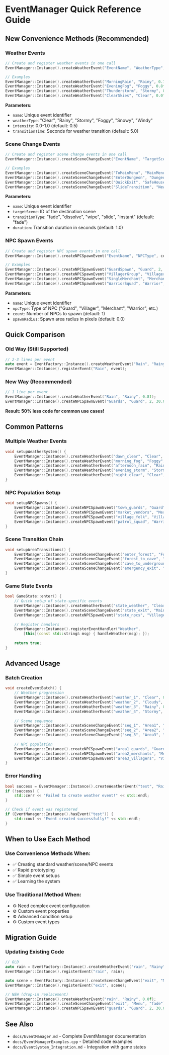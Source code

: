 # EventManager Quick Reference Guide

## New Convenience Methods (Recommended)

### Weather Events
```cpp
// Create and register weather events in one call
EventManager::Instance().createWeatherEvent("EventName", "WeatherType", intensity, transitionTime);

// Examples
EventManager::Instance().createWeatherEvent("MorningRain", "Rainy", 0.7f, 5.0f);
EventManager::Instance().createWeatherEvent("EveningFog", "Foggy", 0.8f);
EventManager::Instance().createWeatherEvent("Thunderstorm", "Stormy", 0.9f, 3.0f);
EventManager::Instance().createWeatherEvent("ClearSkies", "Clear", 0.0f);
```

**Parameters:**
- `name`: Unique event identifier
- `weatherType`: "Clear", "Rainy", "Stormy", "Foggy", "Snowy", "Windy"
- `intensity`: 0.0-1.0 (default: 0.5)
- `transitionTime`: Seconds for weather transition (default: 5.0)

### Scene Change Events
```cpp
// Create and register scene change events in one call
EventManager::Instance().createSceneChangeEvent("EventName", "TargetScene", "TransitionType", duration);

// Examples
EventManager::Instance().createSceneChangeEvent("ToMainMenu", "MainMenu", "fade", 2.0f);
EventManager::Instance().createSceneChangeEvent("EnterDungeon", "DungeonLevel1", "dissolve", 1.5f);
EventManager::Instance().createSceneChangeEvent("QuickExit", "SafeHouse", "instant");
EventManager::Instance().createSceneChangeEvent("SlideTransition", "NewArea", "slide", 1.0f);
```

**Parameters:**
- `name`: Unique event identifier
- `targetScene`: ID of the destination scene
- `transitionType`: "fade", "dissolve", "wipe", "slide", "instant" (default: "fade")
- `duration`: Transition duration in seconds (default: 1.0)

### NPC Spawn Events
```cpp
// Create and register NPC spawn events in one call
EventManager::Instance().createNPCSpawnEvent("EventName", "NPCType", count, spawnRadius);

// Examples
EventManager::Instance().createNPCSpawnEvent("GuardSpawn", "Guard", 2, 30.0f);
EventManager::Instance().createNPCSpawnEvent("VillagerGroup", "Villager", 3, 25.0f);
EventManager::Instance().createNPCSpawnEvent("SingleMerchant", "Merchant", 1, 15.0f);
EventManager::Instance().createNPCSpawnEvent("WarriorSquad", "Warrior", 4, 40.0f);
```

**Parameters:**
- `name`: Unique event identifier
- `npcType`: Type of NPC ("Guard", "Villager", "Merchant", "Warrior", etc.)
- `count`: Number of NPCs to spawn (default: 1)
- `spawnRadius`: Spawn area radius in pixels (default: 0.0)

## Quick Comparison

### Old Way (Still Supported)
```cpp
// 2-3 lines per event
auto event = EventFactory::Instance().createWeatherEvent("Rain", "Rainy", 0.8f);
EventManager::Instance().registerEvent("Rain", event);


```

### New Way (Recommended)
```cpp
// 1 line per event
EventManager::Instance().createWeatherEvent("Rain", "Rainy", 0.8f);
EventManager::Instance().createNPCSpawnEvent("Guards", "Guard", 2, 30.0f);
```

**Result: 50% less code for common use cases!**

## Common Patterns

### Multiple Weather Events
```cpp
void setupWeatherSystem() {
    EventManager::Instance().createWeatherEvent("dawn_clear", "Clear", 1.0f);
    EventManager::Instance().createWeatherEvent("morning_fog", "Foggy", 0.6f, 2.0f);
    EventManager::Instance().createWeatherEvent("afternoon_rain", "Rainy", 0.8f, 4.0f);
    EventManager::Instance().createWeatherEvent("evening_storm", "Stormy", 0.9f, 3.0f);
    EventManager::Instance().createWeatherEvent("night_clear", "Clear", 0.0f, 6.0f);
}
```

### NPC Population Setup
```cpp
void setupNPCSpawns() {
    EventManager::Instance().createNPCSpawnEvent("town_guards", "Guard", 4, 50.0f);
    EventManager::Instance().createNPCSpawnEvent("market_vendors", "Merchant", 3, 30.0f);
    EventManager::Instance().createNPCSpawnEvent("village_folk", "Villager", 6, 40.0f);
    EventManager::Instance().createNPCSpawnEvent("patrol_squad", "Warrior", 2, 25.0f);
}
```

### Scene Transition Chain
```cpp
void setupAreaTransitions() {
    EventManager::Instance().createSceneChangeEvent("enter_forest", "ForestEntrance", "fade");
    EventManager::Instance().createSceneChangeEvent("forest_to_cave", "CaveEntrance", "dissolve");
    EventManager::Instance().createSceneChangeEvent("cave_to_underground", "Underground", "wipe");
    EventManager::Instance().createSceneChangeEvent("emergency_exit", "Town", "instant");
}
```

### Game State Events
```cpp
bool GameState::enter() {
    // Quick setup of state-specific events
    EventManager::Instance().createWeatherEvent("state_weather", "Clear", 0.5f);
    EventManager::Instance().createSceneChangeEvent("state_exit", "MainMenu", "fade");
    EventManager::Instance().createNPCSpawnEvent("state_npcs", "Villager", 2, 35.0f);
    
    // Register handlers
    EventManager::Instance().registerEventHandler("Weather", 
        [this](const std::string& msg) { handleWeather(msg); });
    
    return true;
}
```

## Advanced Usage

### Batch Creation
```cpp
void createEventBatch() {
    // Weather progression
    EventManager::Instance().createWeatherEvent("weather_1", "Clear", 0.0f, 2.0f);
    EventManager::Instance().createWeatherEvent("weather_2", "Cloudy", 0.3f, 3.0f);
    EventManager::Instance().createWeatherEvent("weather_3", "Rainy", 0.7f, 4.0f);
    EventManager::Instance().createWeatherEvent("weather_4", "Stormy", 1.0f, 2.0f);
    
    // Scene sequence
    EventManager::Instance().createSceneChangeEvent("seq_1", "Area1", "fade", 1.0f);
    EventManager::Instance().createSceneChangeEvent("seq_2", "Area2", "slide", 1.5f);
    EventManager::Instance().createSceneChangeEvent("seq_3", "Area3", "dissolve", 2.0f);
    
    // NPC population
    EventManager::Instance().createNPCSpawnEvent("area1_guards", "Guard", 2, 40.0f);
    EventManager::Instance().createNPCSpawnEvent("area2_merchants", "Merchant", 1, 20.0f);
    EventManager::Instance().createNPCSpawnEvent("area3_villagers", "Villager", 4, 30.0f);
}
```

### Error Handling
```cpp
bool success = EventManager::Instance().createWeatherEvent("test", "Rainy", 0.8f);
if (!success) {
    std::cerr << "Failed to create weather event!" << std::endl;
}

// Check if event was registered
if (EventManager::Instance().hasEvent("test")) {
    std::cout << "Event created successfully!" << std::endl;
}
```

## When to Use Each Method

### Use Convenience Methods When:
- ✅ Creating standard weather/scene/NPC events
- ✅ Rapid prototyping
- ✅ Simple event setups
- ✅ Learning the system

### Use Traditional Method When:
- ⚙️ Need complex event configuration
- ⚙️ Custom event properties
- ⚙️ Advanced condition setup
- ⚙️ Custom event types

## Migration Guide

### Updating Existing Code
```cpp
// OLD
auto rain = EventFactory::Instance().createWeatherEvent("rain", "Rainy", 0.8f);
EventManager::Instance().registerEvent("rain", rain);

auto scene = EventFactory::Instance().createSceneChangeEvent("exit", "Menu", "fade");
EventManager::Instance().registerEvent("exit", scene);

// NEW (drop-in replacement)
EventManager::Instance().createWeatherEvent("rain", "Rainy", 0.8f);
EventManager::Instance().createSceneChangeEvent("exit", "Menu", "fade");
EventManager::Instance().createNPCSpawnEvent("guards", "Guard", 2, 30.0f);
```

## See Also
- `docs/EventManager.md` - Complete EventManager documentation
- `docs/EventManagerExamples.cpp` - Detailed code examples
- `docs/EventSystem_Integration.md` - Integration with game states